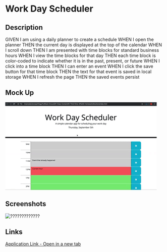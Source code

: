 # Work Day Scheduler

## Description
GIVEN I am using a daily planner to create a schedule
WHEN I open the planner
THEN the current day is displayed at the top of the calendar
WHEN I scroll down
THEN I am presented with time blocks for standard business hours
WHEN I view the time blocks for that day
THEN each time block is color-coded to indicate whether it is in the past, present, or future
WHEN I click into a time block
THEN I can enter an event
WHEN I click the save button for that time block
THEN the text for that event is saved in local storage
WHEN I refresh the page
THEN the saved events persist

## Mock Up
<img src="./assets/images/05-third-party-apis-homework-demo.gif" alt="Mock Up of Work Day Scheduler"/>

## Screenshots
<img src="./assets/images/?????????????.png" alt="?????????????"/>

## Links
[Application Link - Open in a new tab](https://jpascual007.github.io/EDX-homework05/)
